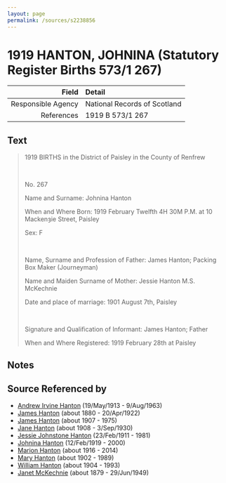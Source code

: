 ```yaml
---
layout: page
permalink: /sources/s2238856
---
```


# 1919 HANTON, JOHNINA (Statutory Register Births 573/1 267)

Field | Detail
---:|:---
Responsible Agency | National Records of Scotland
References | 1919 B 573/1 267

## Text

> 1919 BIRTHS in the District of Paisley in the County of Renfrew
>
> <br/>
>
> No. 267
>
> Name and Surname: Johnina Hanton
>
> When and Where Born: 1919 February Twelfth 4H 30M P.M. at 10 Mackenȝie Street, Paisley
>
> Sex: F
>
> <br/>
>
> Name, Surname and Profession of Father: James Hanton; Packing Box Maker (Journeyman)
>
> Name and Maiden Surname of Mother: Jessie Hanton M.S. McKechnie
>
> Date and place of marriage: 1901 August 7th, Paisley
>
> <br/>
>
> Signature and Qualification of Informant: James Hanton; Father
>
> When and Where Registered: 1919 February 28th at Paisley
>

## Notes


## Source Referenced by

* [Andrew Irvine Hanton](../people/@53392578@-andrew-irvine-hanton-b1913-5-19-d1963-8-9.md) (19/May/1913 - 9/Aug/1963)
* [James Hanton](../people/@71830064@-james-hanton-b1880-d1922-4-20.md) (about 1880 - 20/Apr/1922)
* [James Hanton](../people/@30630538@-james-hanton-b1907-d1975.md) (about 1907 - 1975)
* [Jane Hanton](../people/@65592941@-jane-hanton-b1908-d1930-9-3.md) (about 1908 - 3/Sep/1930)
* [Jessie Johnstone Hanton](../people/@56011610@-jessie-johnstone-hanton-b1911-2-23-d1981.md) (23/Feb/1911 - 1981)
* [Johnina Hanton](../people/@68592798@-johnina-hanton-b1919-2-12-d2000.md) (12/Feb/1919 - 2000)
* [Marion Hanton](../people/@27083581@-marion-hanton-b1916-d2014.md) (about 1916 - 2014)
* [Mary Hanton](../people/@24857040@-mary-hanton-b1902-d1989.md) (about 1902 - 1989)
* [William Hanton](../people/@19187808@-william-hanton-b1904-d1993.md) (about 1904 - 1993)
* [Janet McKechnie](../people/@47324688@-janet-mckechnie-b1879-d1949-6-29.md) (about 1879 - 29/Jun/1949)
